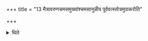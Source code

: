 +++
title = "13 मैत्रावरुणचमसमुख्यांश्चमसानुन्नीय पूर्ववत्स्तोत्रमुपाकरोति"

+++

<details><summary>थिते</summary>

मैत्रावरुणचमसमुख्यांश्चमसानुन्नीय पूर्ववत्स्तोत्रमुपाकरोति १३
</details>

